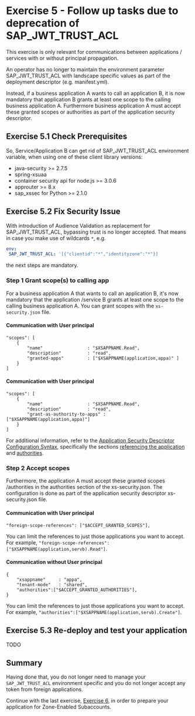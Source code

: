 # Exercise 5 - Follow up tasks due to deprecation of SAP_JWT_TRUST_ACL

This exercise is only relevant for communications between applications / services with or without principal propagation.

An operator has no longer to maintain the environment parameter SAP_JWT_TRUST_ACL with landscape specific values as part of the deployment descriptor (e.g. manifest.yml).

Instead, if a business application A wants to call an application B, it is now mandatory that application B grants at least one scope to the calling business application A. Furthermore business application A must accept these granted scopes or authorities as part of the application security descriptor.

## Exercise 5.1 Check Prerequisites
So, Service/Application B can get rid of SAP_JWT_TRUST_ACL environment variable, when using one of these client library versions:

- java-security >= 2.7.5
- spring-xsuaa
- container security api for node.js >= 3.0.6
- approuter >= 8.x
- sap_xssec for Python >= 2.1.0 

## Exercise 5.2 Fix Security Issue

With introduction of Audience Validation as replacement for SAP_JWT_TRUST_ACL, bypassing trust is no longer accepted. That means in case you make use of wildcards ``*``, e.g.
 ```yml
env:
  SAP_JWT_TRUST_ACL: '[{"clientid":"*","identityzone":"*"}]
```

 the next steps are mandatory.
 
### Step 1 Grant scope(s) to calling app
For a business application A that wants to call an application B, it's now mandatory that the application /service B grants at least one scope to the calling business application A. 
You can grant scopes with the `xs-security.json` file. 

#### Communication with User principal
```
"scopes": [
	{
		"name"                 : "$XSAPPNAME.Read",
		"description"          : "read",
		"granted-apps"         : ["$XSAPPNAME(application,appa)" ] 
	}
]
```

#### Communication with User principal
```
"scopes": [
	{
		"name"                 : "$XSAPPNAME.Read",
		"description"          : "read",
		"grant-as-authority-to-apps" : ["$XSAPPNAME(application,appa)"]
	}
]
```

For additional information, refer to the [Application Security Descriptor Configuration Syntax](https://help.sap.com/viewer/65de2977205c403bbc107264b8eccf4b/Cloud/en-US/517895a9612241259d6941dbf9ad81cb.html), specifically the sections [referencing the application](https://help.sap.com/viewer/65de2977205c403bbc107264b8eccf4b/Cloud/en-US/517895a9612241259d6941dbf9ad81cb.html#loio517895a9612241259d6941dbf9ad81cb__section_fm2_wsk_pdb) and [authorities](https://help.sap.com/viewer/65de2977205c403bbc107264b8eccf4b/Cloud/en-US/517895a9612241259d6941dbf9ad81cb.html#loio517895a9612241259d6941dbf9ad81cb__section_d1m_1nq_zy). 

### Step 2 Accept scopes
Furthermore, the application A must accept these granted scopes /authorities in the authorities section of the xs-security.json. The configuration is done as part of the application security descriptor xs-security.json file.

#### Communication with User principal
```
"foreign-scope-references": ["$ACCEPT_GRANTED_SCOPES"],       
```
You can limit the references to just those applications you want to accept. For example, `"foreign-scope-references": ["$XSAPPNAME(application,servb).Read"]`.

#### Communication without User principal
```
{
    "xsappname"     : "appa",
    "tenant-mode"   : "shared",
    "authorities":["$ACCEPT_GRANTED_AUTHORITIES"],
}
```
You can limit the references to just those applications you want to accept. For example, `"authorities":["$XSAPPNAME(application,servb).Create"]`.

## Exercise 5.3 Re-deploy and test your application

TODO

## Summary

Having done that, you do not longer need to manage your `SAP_JWT_TRUST_ACL` environment specific and you do not longer accept any token from foreign applications.

Continue with the last exercise, [Exercise 6](/exercises/zone_enablement), in order to prepare your application for Zone-Enabled Subaccounts.
